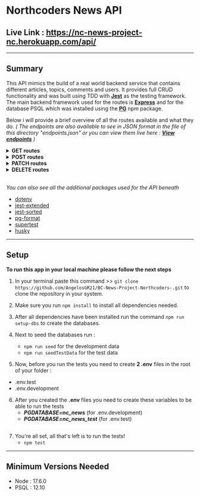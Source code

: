 # Northcoders News API

## **Live Link : https://nc-news-project-nc.herokuapp.com/api/**
---

## **Summary**

This API mimics the build of a real world backend service that contains different articles, topics, comments and users. It provides full CRUD functionality and was built using TDD with **[Jest](https://www.npmjs.com/package/jest)** as the testing framework.  
The main backend framework used for the routes is **[Express](https://www.npmjs.com/package/express)** and for the database PSQL which was installed using the **[PG](https://www.npmjs.com/package/pg)** npm package.  

Below i will provide a brief overview of all the routes available and what they do. *( The endpoints are also available to see in JSON format in the file of this directory "endpoints.json" or you can view them live here : **[View endpoints](https://nc-news-project-nc.herokuapp.com/api/)** )*

<details>
<summary><strong>GET routes</strong></summary>
<ul>
    <br>
    <li><strong>/api/users ----></strong> Returns an array of objects of all the users available</li>
    <br>
    <li><strong>/api/users/:username ----></strong> Returns an object with the details of the user found <strong style="color: orange">|| Coming soon</strong></li>
    <br>
    <li><strong>/api/topics ----></strong> Returns an array of objects of all the topics available</li>
    <br>
    <li><strong>/api ----></strong> Returns an object with keys representing all the routes available for usage as well as examples of responses</li>
    <br>
    <li><strong>/api/articles ----></strong> Returns an array of objects of all the articles available <strong>(<span style="color: red">queries available for this endpoint</span> : author, topic, sort_by, order)</strong></li>
    <br>
    <li><strong>/api/articles/:article_id ----></strong> Returns an object with the article found</li>
    <br>
    <li><strong>/api/articles/:article_id/comments ----></strong> Returns an array of objects of all the comments associated to the article specified</li>
    <br>
</ul>
</details>
<details>
<summary><strong>POST routes</strong></summary>
<ul>
<br>
<li><strong>/api/topics ----></strong> Returns the created topic. <strong style="color: red">Fields required >></strong>slug: String, description: String <strong style="color: orange">|| Coming soon</strong></li>
<br>
<li><strong>/api/articles ----></strong> Returns the created article. <strong style="color: red">Fields required >></strong> author: String -> <strong>Needs to be the username from the users table</strong>, title: String, body: String, (topic: String -> <strong>Needs to be the slug from the topics table</strong>)</li>
<br>
<li><strong>/api/articles/:article_id/comments ----></strong> Returns the created comment on the article given. <strong style="color: red">Fields required >></strong> username: String -> <strong>Needs to be the username from the users table</strong>, body: String <strong style="color: orange">|| Coming soon</strong></li>
<br>
</ul>
</details>
<details>
<summary><strong>PATCH routes</strong></summary>
<ul>
<br>
<li><strong>/api/articles/:article_id ----></strong> Returns the updated article. <strong style="color: red">Fields required >></strong> inc_votes : Number (It will increment the votes, but if you pass a negative number it will subtract)</li>
<br>
<li><strong>/api/comments/:comment_id ----></strong> Returns the updated comment. <strong style="color: red">Fields required >></strong> inc_votes : Number (It will increment the votes, but if you pass a negative number it will subtract) <strong style="color: orange">|| Coming soon</strong></li>
<br>
</ul>
</details>
<details>
<summary><strong>DELETE routes</strong></summary>
<ul>
<br>
<li><strong>/api/comments/:comment_id ----></strong> Returns status code 204</li>
<br>
<li><strong>/api/articles/:article_id ----></strong> Returns status code 204 <strong style="color: orange">|| Coming soon</strong></li>
<br>
</ul>
</details>
<br>

*You can also see all the additional packages used for the API beneath*
- [dotenv](https://www.npmjs.com/package/dotenv)
- [jest-extended](https://www.npmjs.com/package/jest-extended)
- [jest-sorted](https://www.npmjs.com/package/jest-sorted)
- [pg-format](https://www.npmjs.com/package/pg-format)
- [supertest](https://www.npmjs.com/package/supertest)
- [husky](https://www.npmjs.com/package/husky)

---
## Setup

**To run this app in your local machine please follow the next steps**

1. In your terminal paste this command >> ``` git clone https://github.com/AngelosGR21/BC-News-Project-Northcoders-.git ``` to clone the repository in your system.
  
2. Make sure you run ``` npm install ``` to install all dependencies needed.
3. After all dependencies have been installed run the command ``` npm run setup-dbs ``` to create the databases.  
4. Next to seed the databases run :
    - ``` npm run seed ``` for the development data
    - ``` npm run seedTestData ``` for the test data

5. Now, before you run the tests you need to create <strong>2 .env</strong> files in the root of your folder :

* .env.test
* .env.development

6. After you created the <strong>.env</strong> files you need to create these variables to be able to run the tests
    - ***PGDATABASE=nc_news*** (for .env.development)
    - ***PGDATABASE=nc_news_test*** (for .env.test)
##  
7. You're all set, all that's left is to run the tests!
    - ``` npm test ```
---

## Minimum Versions Needed

* Node : 17.6.0
* PSQL : 12.10